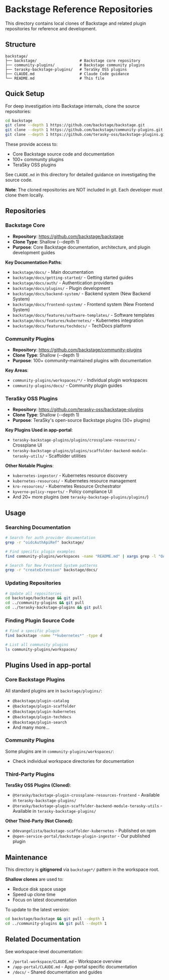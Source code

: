 # Backstage Reference Repositories

This directory contains local clones of Backstage and related plugin repositories for reference and development.

## Structure

```
backstage/
├── backstage/                   # Backstage core repository
├── community-plugins/           # Backstage community plugins
├── terasky-backstage-plugins/   # TeraSky OSS plugins
├── CLAUDE.md                    # Claude Code guidance
└── README.md                    # This file
```

## Quick Setup

For deep investigation into Backstage internals, clone the source repositories:

```bash
cd backstage
git clone --depth 1 https://github.com/backstage/backstage.git
git clone --depth 1 https://github.com/backstage/community-plugins.git
git clone --depth 1 https://github.com/terasky-oss/backstage-plugins.git terasky-backstage-plugins
```

These provide access to:
- Core Backstage source code and documentation
- 100+ community plugins
- TeraSky OSS plugins

See `CLAUDE.md` in this directory for detailed guidance on investigating the source code.

**Note**: The cloned repositories are NOT included in git. Each developer must clone them locally.

## Repositories

### Backstage Core
- **Repository**: https://github.com/backstage/backstage
- **Clone Type**: Shallow (--depth 1)
- **Purpose**: Core Backstage documentation, architecture, and plugin development guides

**Key Documentation Paths**:
- `backstage/docs/` - Main documentation
- `backstage/docs/getting-started/` - Getting started guides
- `backstage/docs/auth/` - Authentication providers
- `backstage/docs/plugins/` - Plugin development
- `backstage/docs/backend-system/` - Backend system (New Backend System)
- `backstage/docs/frontend-system/` - Frontend system (New Frontend System)
- `backstage/docs/features/software-templates/` - Software templates
- `backstage/docs/features/kubernetes/` - Kubernetes integration
- `backstage/docs/features/techdocs/` - TechDocs platform

### Community Plugins
- **Repository**: https://github.com/backstage/community-plugins
- **Clone Type**: Shallow (--depth 1)
- **Purpose**: 100+ community-maintained plugins with documentation

**Key Areas**:
- `community-plugins/workspaces/*/` - Individual plugin workspaces
- `community-plugins/docs/` - Community plugin guides

### TeraSky OSS Plugins
- **Repository**: https://github.com/terasky-oss/backstage-plugins
- **Clone Type**: Shallow (--depth 1)
- **Purpose**: TeraSky's open-source Backstage plugins (30+ plugins)

**Key Plugins Used in app-portal**:
- `terasky-backstage-plugins/plugins/crossplane-resources/` - Crossplane UI
- `terasky-backstage-plugins/plugins/scaffolder-backend-module-terasky-utils/` - Scaffolder utilities

**Other Notable Plugins**:
- `kubernetes-ingestor/` - Kubernetes resource discovery
- `kubernetes-resources/` - Kubernetes resource management
- `kro-resources/` - Kubernetes Resource Orchestrator
- `kyverno-policy-reports/` - Policy compliance UI
- And 20+ more plugins (see `terasky-backstage-plugins/plugins/`)

## Usage

### Searching Documentation

```bash
# Search for auth provider documentation
grep -r "oidcAuthApiRef" backstage/

# Find specific plugin examples
find community-plugins/workspaces -name "README.md" | xargs grep -l "OAuth"

# Search for New Frontend System patterns
grep -r "createExtension" backstage/docs/
```

### Updating Repositories

```bash
# Update all repositories
cd backstage/backstage && git pull
cd ../community-plugins && git pull
cd ../terasky-backstage-plugins && git pull
```

### Finding Plugin Source Code

```bash
# Find a specific plugin
find backstage -name "*kubernetes*" -type d

# List all community plugins
ls community-plugins/workspaces/
```

## Plugins Used in app-portal

### Core Backstage Plugins
All standard plugins are in `backstage/plugins/`:
- `@backstage/plugin-catalog`
- `@backstage/plugin-scaffolder`
- `@backstage/plugin-kubernetes`
- `@backstage/plugin-techdocs`
- `@backstage/plugin-search`
- And many more...

### Community Plugins
Some plugins are in `community-plugins/workspaces/`:
- Check individual workspace directories for documentation

### Third-Party Plugins

**TeraSky OSS Plugins (Cloned)**:
- `@terasky/backstage-plugin-crossplane-resources-frontend` - Available in `terasky-backstage-plugins/`
- `@terasky/backstage-plugin-scaffolder-backend-module-terasky-utils` - Available in `terasky-backstage-plugins/`

**Other Third-Party (Not Cloned)**:
- `@devangelista/backstage-scaffolder-kubernetes` - Published on npm
- `@open-service-portal/backstage-plugin-ingestor` - Our published plugin

## Maintenance

This directory is **gitignored** via `backstage*/` pattern in the workspace root.

**Shallow clones** are used to:
- Reduce disk space usage
- Speed up clone time
- Focus on latest documentation

To update to the latest version:
```bash
cd backstage/backstage && git pull --depth 1
cd ../community-plugins && git pull --depth 1
```

## Related Documentation

See workspace-level documentation:
- `/portal-workspace/CLAUDE.md` - Workspace overview
- `/app-portal/CLAUDE.md` - App-portal specific documentation
- `/docs/` - Shared documentation and guides
